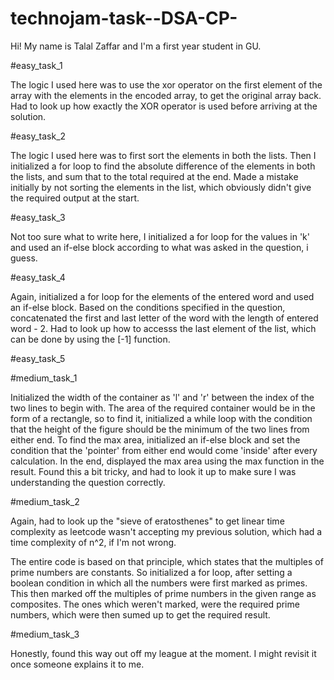 # technojam-task--DSA-CP-

Hi! My name is Talal Zaffar and I'm a first year student in GU.


#easy_task_1 

The logic I used here was to use the xor operator on the first element of the array with the elements in the encoded array, to get the original array back. 
Had to look up how exactly the XOR operator is used before arriving at the solution.

#easy_task_2

The logic I used here was to first sort the elements in both the lists. Then I initialized a for loop to find the absolute difference of the elements in both the lists, and sum that to the total required at the end. Made a mistake initially by not sorting the elements in the list, which obviously didn't give the required output at the start. 


#easy_task_3

Not too sure what to write here, I initialized a for loop for the values in 'k' and used an if-else block according to what was asked in the question, i guess.

#easy_task_4

Again, initialized a for loop for the elements of the entered word and used an if-else block. Based on the conditions specified in the question, concatenated the first and last letter of the word with the length of entered word - 2. 
Had to look up how to accesss the last element of the list, which can be done by using the [-1] function.

#easy_task_5



#medium_task_1

Initialized the width of the container as 'l' and 'r' between the index of the two lines to begin with. The area of the required container would be in the form of a rectangle, so to find it, initialized a while loop with the condition that the height of the figure should be the minimum of the two lines from either end. 
To find the max area, initialized an if-else block and set the condition that the 'pointer' from either end would come 'inside' after every calculation. In the end, displayed the max area using the max function in the result.
Found this a bit tricky, and had to look it up to make sure I was understanding the question correctly. 

#medium_task_2

Again, had to look up the "sieve of eratosthenes" to get linear time complexity as leetcode wasn't accepting my previous solution, which had a time complexity of n^2, if I'm not wrong.

The entire code is based on that principle, which states that the multiples of prime numbers are constants. So initialized a for loop, after setting a boolean condition in which all the numbers were first marked as primes. This then marked off the multiples of prime numbers in the given range as composites. The ones which weren't marked, were the required prime numbers, which were then sumed up to get the required result. 

#medium_task_3

Honestly, found this way out off my league at the moment. I might revisit it once someone explains it to me.










